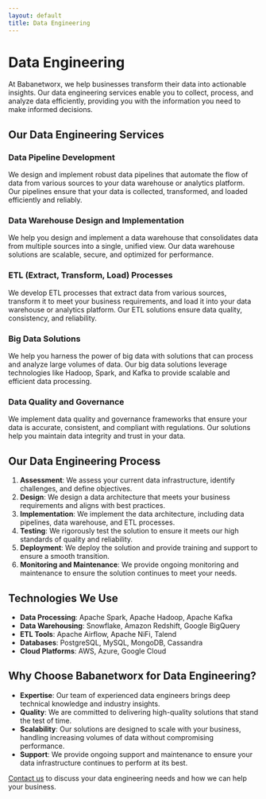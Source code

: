 ```yaml
---
layout: default
title: Data Engineering
---
```


# Data Engineering

At Babanetworx, we help businesses transform their data into actionable insights. Our data engineering services enable you to collect, process, and analyze data efficiently, providing you with the information you need to make informed decisions.

## Our Data Engineering Services

### Data Pipeline Development

We design and implement robust data pipelines that automate the flow of data from various sources to your data warehouse or analytics platform. Our pipelines ensure that your data is collected, transformed, and loaded efficiently and reliably.

### Data Warehouse Design and Implementation

We help you design and implement a data warehouse that consolidates data from multiple sources into a single, unified view. Our data warehouse solutions are scalable, secure, and optimized for performance.

### ETL (Extract, Transform, Load) Processes

We develop ETL processes that extract data from various sources, transform it to meet your business requirements, and load it into your data warehouse or analytics platform. Our ETL solutions ensure data quality, consistency, and reliability.

### Big Data Solutions

We help you harness the power of big data with solutions that can process and analyze large volumes of data. Our big data solutions leverage technologies like Hadoop, Spark, and Kafka to provide scalable and efficient data processing.

### Data Quality and Governance

We implement data quality and governance frameworks that ensure your data is accurate, consistent, and compliant with regulations. Our solutions help you maintain data integrity and trust in your data.

## Our Data Engineering Process

1. **Assessment**: We assess your current data infrastructure, identify challenges, and define objectives.
2. **Design**: We design a data architecture that meets your business requirements and aligns with best practices.
3. **Implementation**: We implement the data architecture, including data pipelines, data warehouse, and ETL processes.
4. **Testing**: We rigorously test the solution to ensure it meets our high standards of quality and reliability.
5. **Deployment**: We deploy the solution and provide training and support to ensure a smooth transition.
6. **Monitoring and Maintenance**: We provide ongoing monitoring and maintenance to ensure the solution continues to meet your needs.

## Technologies We Use

- **Data Processing**: Apache Spark, Apache Hadoop, Apache Kafka
- **Data Warehousing**: Snowflake, Amazon Redshift, Google BigQuery
- **ETL Tools**: Apache Airflow, Apache NiFi, Talend
- **Databases**: PostgreSQL, MySQL, MongoDB, Cassandra
- **Cloud Platforms**: AWS, Azure, Google Cloud

## Why Choose Babanetworx for Data Engineering?

- **Expertise**: Our team of experienced data engineers brings deep technical knowledge and industry insights.
- **Quality**: We are committed to delivering high-quality solutions that stand the test of time.
- **Scalability**: Our solutions are designed to scale with your business, handling increasing volumes of data without compromising performance.
- **Support**: We provide ongoing support and maintenance to ensure your data infrastructure continues to perform at its best.

[Contact us](/contact) to discuss your data engineering needs and how we can help your business.